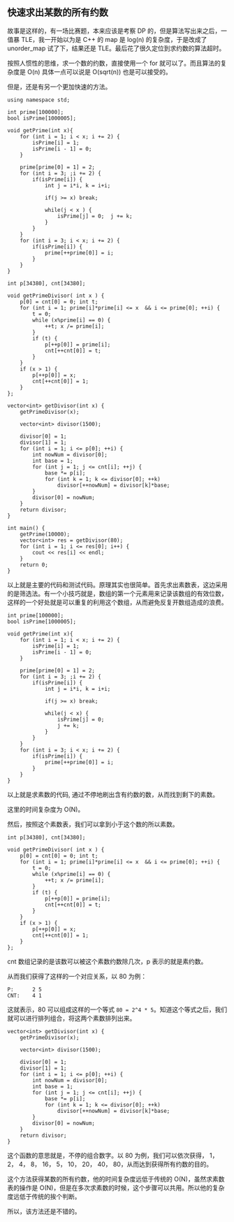 快速求出某数的所有约数
---

故事是这样的，有一场比赛题，本来应该是考察 DP 的，但是算法写出来之后，一值暴 TLE，我一开始以为是 C++ 的 map 是 log(n) 的复杂度，于是改成了 unorder_map 试了下，结果还是 TLE。最后花了很久定位到求约数的算法超时。

按照人惯性的思维，求一个数的约数，直接使用一个 for 就可以了。而且算法的复杂度是 O(n) 具体一点可以说是 O(sqrt(n)) 也是可以接受的。

但是，还是有另一个更加快速的方法。

```
using namespace std;

int prime[100000];
bool isPrime[1000005];

void getPrime(int x){
    for (int i = 1; i < x; i += 2) {
        isPrime[i] = 1;
        isPrime[i - 1] = 0;
    }

    prime[prime[0] = 1] = 2;
    for (int i = 3; ;i += 2) {
        if(isPrime[i]) {
            int j = i*i, k = i+i;

            if(j >= x) break;

            while(j < x ) {
                isPrime[j] = 0;  j += k;
            }
        }
    }
    for (int i = 3; i < x; i += 2) {
        if(isPrime[i]) {
            prime[++prime[0]] = i;
        }
    }
}

int p[34380], cnt[34380];

void getPrimeDivisor( int x ) {
    p[0] = cnt[0] = 0; int t;
    for (int i = 1; prime[i]*prime[i] <= x  && i <= prime[0]; ++i) {
        t = 0;
        while (x%prime[i] == 0) {
            ++t; x /= prime[i];
        }
        if (t) {
            p[++p[0]] = prime[i];
            cnt[++cnt[0]] = t;
        }
    }
    if (x > 1) {
        p[++p[0]] = x;
        cnt[++cnt[0]] = 1;
    }
};

vector<int> getDivisor(int x) {
    getPrimeDivisor(x);

    vector<int> divisor(1500);

    divisor[0] = 1;
    divisor[1] = 1;
    for (int i = 1; i <= p[0]; ++i) {
        int nowNum = divisor[0];
        int base = 1;
        for (int j = 1; j <= cnt[i]; ++j) {
            base *= p[i];
            for (int k = 1; k <= divisor[0]; ++k)
                divisor[++nowNum] = divisor[k]*base;
        }
        divisor[0] = nowNum;
    }
    return divisor;
}

int main() {
    getPrime(10000);
    vector<int> res = getDivisor(80);
    for (int i = 1; i <= res[0]; i++) {
        cout << res[i] << endl;
    }
    return 0;
}
```

以上就是主要的代码和测试代码。原理其实也很简单。首先求出素数表，这边采用的是筛选法。有一个小技巧就是，数组的第一个元素用来记录该数组的有效位数，这样的一个好处就是可以重复的利用这个数组，从而避免反复开数组造成的浪费。

```
int prime[100000];
bool isPrime[1000005];

void getPrime(int x){
    for (int i = 1; i < x; i += 2) {
        isPrime[i] = 1;
        isPrime[i - 1] = 0;
    }

    prime[prime[0] = 1] = 2;
    for (int i = 3; ;i += 2) {
        if(isPrime[i]) {
            int j = i*i, k = i+i;

            if(j >= x) break;

            while(j < x) {
                isPrime[j] = 0;
                j += k;
            }
        }
    }
    for (int i = 3; i < x; i += 2) {
        if(isPrime[i]) {
            prime[++prime[0]] = i;
        }
    }
}
```

以上就是求素数的代码, 通过不停地刷出含有约数的数，从而找到剩下的素数。

这里的时间复杂度为 O(N)。

然后，按照这个素数表，我们可以拿到小于这个数的所以素数。

```
int p[34380], cnt[34380];

void getPrimeDivisor( int x ) {
    p[0] = cnt[0] = 0; int t;
    for (int i = 1; prime[i]*prime[i] <= x  && i <= prime[0]; ++i) {
        t = 0;
        while (x%prime[i] == 0) {
            ++t; x /= prime[i];
        }
        if (t) {
            p[++p[0]] = prime[i];
            cnt[++cnt[0]] = t;
        }
    }
    if (x > 1) {
        p[++p[0]] = x;
        cnt[++cnt[0]] = 1;
    }
};
```

cnt 数组记录的是该数可以被这个素数约数除几次，p 表示的就是素约数。

从而我们获得了这样的一个对应关系，以 80 为例：

```
P:      2 5
CNT:    4 1
```

这就表示，80 可以组成这样的一个等式 `80 = 2^4 * 5`。知道这个等式之后，我们就可以进行排列组合，将这两个素数排列出来。

```
vector<int> getDivisor(int x) {
    getPrimeDivisor(x);

    vector<int> divisor(1500);

    divisor[0] = 1;
    divisor[1] = 1;
    for (int i = 1; i <= p[0]; ++i) {
        int nowNum = divisor[0];
        int base = 1;
        for (int j = 1; j <= cnt[i]; ++j) {
            base *= p[i];
            for (int k = 1; k <= divisor[0]; ++k)
                divisor[++nowNum] = divisor[k]*base;
        }
        divisor[0] = nowNum;
    }
    return divisor;
}
```

这个函数的意思就是，不停的组合数字。以 80 为例，我们可以依次获得， 1， 2， 4， 8， 16， 5， 10， 20， 40， 80，从而达到获得所有约数的目的。

这个方法获得某数的所有约数，他的时间复杂度远低于传统的 O(N)，虽然求素数表的操作是 O(N)，但是在多次求素数的时候，这个步骤可以共用。所以他的复杂度远低于传统的挨个判断。

所以，该方法还是不错的。

